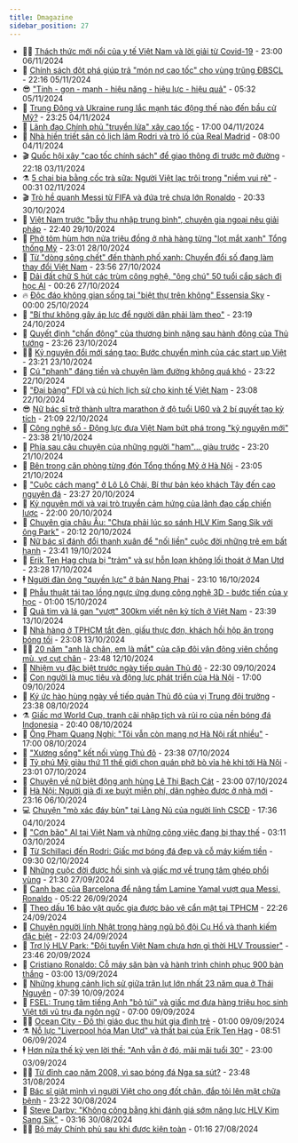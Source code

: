```yaml
---
title: Dmagazine
sidebar_position: 27
---
```


<!-- dantri-dmagazine:START -->
- 👨‍🏫 [Thách thức mới nổi của y tế Việt Nam và lời giải từ Covid-19](https://dantri.com.vn/suc-khoe/thach-thuc-moi-noi-cua-y-te-viet-nam-va-loi-giai-tu-covid-19-20241105061952073.htm) - 23:00 06/11/2024
- 🎡 [Chính sách đột phá giúp trả &quot;món nợ cao tốc&quot; cho vùng trũng ĐBSCL](https://dantri.com.vn/xa-hoi/chinh-sach-dot-pha-giup-tra-mon-no-cao-toc-cho-vung-trung-dbscl-20241103102823311.htm) - 22:16 05/11/2024
- 😎 [&quot;Tinh - gọn - mạnh - hiệu năng - hiệu lực - hiệu quả&quot;](https://dantri.com.vn/xa-hoi/tinh-gon-manh-hieu-nang-hieu-luc-hieu-qua-20241105120411902.htm) - 05:32 05/11/2024
- 🦍 [Trung Đông và Ukraine rung lắc mạnh tác động thế nào đến bầu cử Mỹ?](https://dantri.com.vn/the-gioi/trung-dong-va-ukraine-rung-lac-manh-tac-dong-the-nao-den-bau-cu-my-20241103171827333.htm) - 23:25 04/11/2024
- 🦣 [Lãnh đạo Chính phủ &quot;truyền lửa&quot; xây cao tốc](https://dantri.com.vn/xa-hoi/lanh-dao-chinh-phu-truyen-lua-xay-cao-toc-20241103101809373.htm) - 17:00 04/11/2024
- 💼 [Nhà hiền triết sân cỏ lịch lãm Rodri và trò lố của Real Madrid](https://dantri.com.vn/the-thao/nha-hien-triet-san-co-lich-lam-rodri-va-tro-lo-cua-real-madrid-20241102142956736.htm) - 08:00 04/11/2024
- 🎬 [Quốc hội xây &quot;cao tốc chính sách&quot; để giao thông đi trước mở đường](https://dantri.com.vn/xa-hoi/quoc-hoi-xay-cao-toc-chinh-sach-de-giao-thong-di-truoc-mo-duong-20241103085242576.htm) - 22:18 03/11/2024
- ⚗️ [5 chai bia bằng cốc trà sữa: Người Việt lạc trôi trong &quot;niềm vui rẻ&quot;](https://dantri.com.vn/suc-khoe/5-chai-bia-bang-coc-tra-sua-nguoi-viet-lac-troi-trong-niem-vui-re-20241031153229234.htm) - 00:31 02/11/2024
- 🎬 [Trò hề quanh Messi từ FIFA và đứa trẻ chưa lớn Ronaldo](https://dantri.com.vn/the-thao/tro-he-quanh-messi-tu-fifa-va-dua-tre-chua-lon-ronaldo-20241029175221162.htm) - 20:33 30/10/2024
- 🤖 [Việt Nam trước &quot;bẫy thu nhập trung bình&quot;, chuyên gia ngoại nêu giải pháp](https://dantri.com.vn/kinh-doanh/viet-nam-truoc-bay-thu-nhap-trung-binh-chuyen-gia-ngoai-neu-giai-phap-20241025201748768.htm) - 22:40 29/10/2024
- 🚦 [Phở tôm hùm hơn nửa triệu đồng ở nhà hàng từng &quot;lọt mắt xanh&quot; Tổng thống Mỹ](https://dantri.com.vn/du-lich/pho-tom-hum-hon-nua-trieu-dong-o-nha-hang-tung-lot-mat-xanh-tong-thong-my-20241026161851262.htm) - 23:01 28/10/2024
- 🦏 [Từ &quot;dòng sông chết&quot; đến thành phố xanh: Chuyển đổi số đang làm thay đổi Việt Nam](https://dantri.com.vn/xa-hoi/tu-dong-song-chet-den-thanh-pho-xanh-chuyen-doi-so-dang-lam-thay-doi-viet-nam-20241024113005759.htm) - 23:56 27/10/2024
- 🌁 [Dải đất chữ S hút các trùm công nghệ, &quot;ông chú&quot; 50 tuổi cắp sách đi học AI](https://dantri.com.vn/suc-manh-so/dai-dat-chu-s-hut-cac-trum-cong-nghe-ong-chu-50-tuoi-cap-sach-di-hoc-ai-20241024112942062.htm) - 00:26 27/10/2024
- 🔥 [Độc đáo không gian sống tại &quot;biệt thự trên không&quot; Essensia Sky](https://dantri.com.vn/bat-dong-san/doc-dao-khong-gian-song-tai-biet-thu-tren-khong-essensia-sky-20241025052450672.htm) - 00:00 25/10/2024
- 🎊 [&quot;Bí thư không gây áp lực để người dân phải làm theo&quot;](https://dantri.com.vn/xa-hoi/bi-thu-khong-gay-ap-luc-de-nguoi-dan-phai-lam-theo-20241024232014073.htm) - 23:19 24/10/2024
- 🐻 [Quyết định &quot;chấn động&quot; của thương binh nặng sau hành động của Thủ tướng](https://dantri.com.vn/an-sinh/quyet-dinh-chan-dong-cua-thuong-binh-nang-sau-hanh-dong-cua-thu-tuong-20241022144156178.htm) - 23:26 23/10/2024
- 👨‍🏫 [Kỷ nguyên đổi mới sáng tạo: Bước chuyển mình của các start up Việt](https://dantri.com.vn/kinh-doanh/ky-nguyen-doi-moi-sang-tao-buoc-chuyen-minh-cua-cac-start-up-viet-20241023191634137.htm) - 23:21 23/10/2024
- 🧰 [Cú &quot;phanh&quot; đáng tiền và chuyện làm đường không quá khó](https://dantri.com.vn/xa-hoi/cu-phanh-dang-tien-va-chuyen-lam-duong-khong-qua-kho-20241022220906465.htm) - 23:22 22/10/2024
- 💯 [&quot;Đại bàng&quot; FDI và cú hích lịch sử cho kinh tế Việt Nam](https://dantri.com.vn/kinh-doanh/dai-bang-fdi-va-cu-hich-lich-su-cho-kinh-te-viet-nam-20241022165933462.htm) - 23:08 22/10/2024
- 😎 [Nữ bác sĩ trở thành ultra marathon ở độ tuổi U60 và 2 bí quyết tạo kỳ tích](https://dantri.com.vn/suc-khoe/nu-bac-si-tro-thanh-ultra-marathon-o-do-tuoi-u60-va-2-bi-quyet-tao-ky-tich-20241019154225286.htm) - 21:09 22/10/2024
- 🤖 [Công nghệ số - Động lực đưa Việt Nam bứt phá trong &quot;kỷ nguyên mới&quot;](https://dantri.com.vn/xa-hoi/cong-nghe-so-dong-luc-dua-viet-nam-but-pha-trong-ky-nguyen-moi-20241020145916089.htm) - 23:38 21/10/2024
- 🤔 [Phía sau câu chuyện của những người &quot;ham&quot;... giàu trước](https://dantri.com.vn/xa-hoi/phia-sau-cau-chuyen-cua-nhung-nguoi-ham-giau-truoc-20241021204406630.htm) - 23:20 21/10/2024
- 💼 [Bên trong căn phòng từng đón Tổng thống Mỹ ở Hà Nội](https://dantri.com.vn/du-lich/ben-trong-can-phong-tung-don-tong-thong-my-o-ha-noi-20241017212257810.htm) - 23:05 21/10/2024
- 🎊 [&quot;Cuộc cách mạng&quot; ở Lô Lô Chải, Bí thư bản kéo khách Tây đến cao nguyên đá](https://dantri.com.vn/xa-hoi/cuoc-cach-mang-o-lo-lo-chai-bi-thu-ban-keo-khach-tay-den-cao-nguyen-da-20241020151723719.htm) - 23:27 20/10/2024
- 🦆 [Kỷ nguyên mới và vai trò truyền cảm hứng của lãnh đạo cấp chiến lược](https://dantri.com.vn/xa-hoi/ky-nguyen-moi-va-vai-tro-truyen-cam-hung-cua-lanh-dao-cap-chien-luoc-20241017170035593.htm) - 22:00 20/10/2024
- 🦒 [Chuyên gia châu Âu: &quot;Chưa phải lúc so sánh HLV Kim Sang Sik với ông Park&quot;](https://dantri.com.vn/the-thao/chuyen-gia-chau-au-chua-phai-luc-so-sanh-hlv-kim-sang-sik-voi-ong-park-20241019171630033.htm) - 20:12 20/10/2024
- 👺 [Nữ bác sĩ đánh đổi thanh xuân để &quot;nối liền&quot; cuộc đời những trẻ em bất hạnh](https://dantri.com.vn/suc-khoe/nu-bac-si-danh-doi-thanh-xuan-de-noi-lien-cuoc-doi-nhung-tre-em-bat-hanh-20241019163610700.htm) - 23:41 19/10/2024
- 🦍 [Erik Ten Hag chưa bị &quot;trảm&quot; và sự hỗn loạn không lối thoát ở Man Utd](https://dantri.com.vn/the-thao/erik-ten-hag-chua-bi-tram-va-su-hon-loan-khong-loi-thoat-o-man-utd-20241017181010843.htm) - 23:28 17/10/2024
- 🕴 [Người đàn ông &quot;quyền lực&quot; ở bản Nang Phai](https://dantri.com.vn/xa-hoi/nguoi-dan-ong-quyen-luc-o-ban-nang-phai-20241016121149858.htm) - 23:10 16/10/2024
- 🤖 [Phẫu thuật tái tạo lồng ngực ứng dụng công nghệ 3D - bước tiến của y học](https://dantri.com.vn/suc-khoe/phau-thuat-tai-tao-long-nguc-ung-dung-cong-nghe-3d-buoc-tien-cua-y-hoc-20241014214134672.htm) - 01:00 15/10/2024
- 🐲 [Quả tim và lá gan &quot;vượt&quot; 300km viết nên kỳ tích ở Việt Nam](https://dantri.com.vn/suc-khoe/qua-tim-va-la-gan-vuot-300km-viet-nen-ky-tich-o-viet-nam-20241011161606740.htm) - 23:39 13/10/2024
- 🦏 [Nhà hàng ở TPHCM tắt đèn, giấu thực đơn, khách hồi hộp ăn trong bóng tối](https://dantri.com.vn/du-lich/nha-hang-o-tphcm-tat-den-giau-thuc-don-khach-hoi-hop-an-trong-bong-toi-20241010144031563.htm) - 23:08 13/10/2024
- 🧑‍💻 [20 năm &quot;anh là chân, em là mắt&quot; của cặp đôi vận động viên chồng mù, vợ cụt chân](https://dantri.com.vn/suc-khoe/20-nam-anh-la-chan-em-la-mat-cua-cap-doi-van-dong-vien-chong-mu-vo-cut-chan-20241011175837413.htm) - 23:48 12/10/2024
- 👺 [Nhiệm vụ đặc biệt trước ngày tiếp quản Thủ đô](https://dantri.com.vn/xa-hoi/nhiem-vu-dac-biet-truoc-ngay-tiep-quan-thu-do-20241009212253241.htm) - 22:30 09/10/2024
- 🦆 [Con người là mục tiêu và động lực phát triển của Hà Nội](https://dantri.com.vn/xa-hoi/con-nguoi-la-muc-tieu-va-dong-luc-phat-trien-cua-ha-noi-20241009125021664.htm) - 17:00 09/10/2024
- 🐘 [Ký ức hào hùng ngày về tiếp quản Thủ đô của vị Trung đội trưởng](https://dantri.com.vn/xa-hoi/ky-uc-hao-hung-ngay-ve-tiep-quan-thu-do-cua-vi-trung-doi-truong-20241008180602094.htm) - 23:38 08/10/2024
- ⚗️ [Giấc mơ World Cup, tranh cãi nhập tịch và rủi ro của nền bóng đá Indonesia](https://dantri.com.vn/the-thao/giac-mo-world-cup-tranh-cai-nhap-tich-va-rui-ro-cua-nen-bong-da-indonesia-20241008103450551.htm) - 20:40 08/10/2024
- 🫶 [Ông Phạm Quang Nghị: &quot;Tôi vẫn còn mang nợ Hà Nội rất nhiều&quot;](https://dantri.com.vn/xa-hoi/ong-pham-quang-nghi-toi-van-con-mang-no-ha-noi-rat-nhieu-20241008231441795.htm) - 17:00 08/10/2024
- 🚀 [&quot;Xương sống&quot; kết nối vùng Thủ đô](https://dantri.com.vn/xa-hoi/xuong-song-ket-noi-vung-thu-do-20241008000748921.htm) - 23:38 07/10/2024
- 💼 [Tỷ phú Mỹ giàu thứ 11 thế giới chọn quán phở bò vỉa hè khi tới Hà Nội](https://dantri.com.vn/du-lich/ty-phu-my-giau-thu-11-the-gioi-chon-quan-pho-bo-via-he-khi-toi-ha-noi-20241006221952576.htm) - 23:01 07/10/2024
- 🚀 [Chuyện về nữ biệt động anh hùng Lê Thị Bạch Cát](https://dantri.com.vn/an-sinh/chuyen-ve-nu-biet-dong-anh-hung-le-thi-bach-cat-20241006225127358.htm) - 23:00 07/10/2024
- 🐻 [Hà Nội: Người già đi xe buýt miễn phí, dân nghèo được ở nhà mới](https://dantri.com.vn/xa-hoi/ha-noi-nguoi-gia-di-xe-buyt-mien-phi-dan-ngheo-duoc-o-nha-moi-20241006203432515.htm) - 23:16 06/10/2024
- 💻 [Chuyện &quot;mò xác đáy bùn&quot; tại Làng Nủ của người lính CSCĐ](https://dantri.com.vn/xa-hoi/chuyen-mo-xac-day-bun-tai-lang-nu-cua-nguoi-linh-cscd-20241004194141432.htm) - 17:36 04/10/2024
- 🎊 [&quot;Cơn bão&quot; AI tại Việt Nam và những công việc đang bị thay thế](https://dantri.com.vn/suc-manh-so/con-bao-ai-tai-viet-nam-va-nhung-cong-viec-dang-bi-thay-the-20241002004323299.htm) - 03:11 03/10/2024
- 🔭 [Từ Schillaci đến Rodri: Giấc mơ bóng đá đẹp và cỗ máy kiếm tiền](https://dantri.com.vn/the-thao/tu-schillaci-den-rodri-giac-mo-bong-da-dep-va-co-may-kiem-tien-20240928140738854.htm) - 09:30 02/10/2024
- 🚀 [Những cuộc đời được hồi sinh và giấc mơ về trung tâm ghép phổi vùng](https://dantri.com.vn/suc-khoe/nhung-cuoc-doi-duoc-hoi-sinh-va-giac-mo-ve-trung-tam-ghep-phoi-vung-20240926103115234.htm) - 21:30 27/09/2024
- 🦄 [Canh bạc của Barcelona để nâng tầm Lamine Yamal vượt qua Messi, Ronaldo](https://dantri.com.vn/the-thao/canh-bac-cua-barcelona-de-nang-tam-lamine-yamal-vuot-qua-messi-ronaldo-20240923180613588.htm) - 05:22 26/09/2024
- 🌊 [Theo dấu 16 bảo vật quốc gia được bảo vệ cẩn mật tại TPHCM](https://dantri.com.vn/xa-hoi/theo-dau-16-bao-vat-quoc-gia-duoc-bao-ve-can-mat-tai-tphcm-20240907175103807.htm) - 22:26 24/09/2024
- 🐻 [Chuyện người lính Nhật trong hàng ngũ bộ đội Cụ Hồ và thanh kiếm đặc biệt](https://dantri.com.vn/xa-hoi/chuyen-nguoi-linh-nhat-trong-hang-ngu-bo-doi-cu-ho-va-thanh-kiem-dac-biet-20240918114609078.htm) - 22:03 24/09/2024
- 👺 [Trợ lý HLV Park: &quot;Đội tuyển Việt Nam chưa hơn gì thời HLV Troussier&quot;](https://dantri.com.vn/the-thao/tro-ly-hlv-park-doi-tuyen-viet-nam-chua-hon-gi-thoi-hlv-troussier-20240918145216544.htm) - 23:46 20/09/2024
- 🫶 [Cristiano Ronaldo: Cỗ máy săn bàn và hành trình chinh phục 900 bàn thắng](https://dantri.com.vn/the-thao/cristiano-ronaldo-co-may-san-ban-va-hanh-trinh-chinh-phuc-900-ban-thang-20240911153827770.htm) - 03:00 13/09/2024
- 💪 [Những khung cảnh lịch sử giữa trận lụt lớn nhất 23 năm qua ở Thái Nguyên](https://dantri.com.vn/xa-hoi/nhung-khung-canh-lich-su-giua-tran-lut-lon-nhat-23-nam-qua-o-thai-nguyen-20240910143324696.htm) - 07:39 10/09/2024
- 🌊 [FSEL: Trung tâm tiếng Anh &quot;bỏ túi&quot; và giấc mơ đưa hàng triệu học sinh Việt tới vũ trụ đa ngôn ngữ](https://dantri.com.vn/giao-duc/fsel-trung-tam-tieng-anh-bo-tui-va-giac-mo-dua-hang-trieu-hoc-sinh-viet-toi-vu-tru-da-ngon-ngu-20240906181648523.htm) - 07:00 09/09/2024
- 🧑‍🏫 [Ocean City - Đô thị giáo dục thu hút gia đình trẻ](https://dantri.com.vn/giao-duc/ocean-city-do-thi-giao-duc-thu-hut-gia-dinh-tre-20240908121422668.htm) - 01:00 09/09/2024
- ⚗️ [Nỗ lực &quot;Liverpool hóa Man Utd&quot; và thất bại của Erik Ten Hag](https://dantri.com.vn/the-thao/no-luc-liverpool-hoa-man-utd-va-that-bai-cua-erik-ten-hag-20240905170838086.htm) - 08:51 06/09/2024
- 🕴 [Hơn nửa thế kỷ vẹn lời thề: &quot;Anh vẫn ở đó, mãi mãi tuổi 30&quot;](https://dantri.com.vn/an-sinh/hon-nua-the-ky-ven-loi-the-anh-van-o-do-mai-mai-tuoi-30-20240830221429646.htm) - 23:00 03/09/2024
- 🧑‍🏫 [Từ đỉnh cao năm 2008, vì sao bóng đá Nga sa sút?](https://dantri.com.vn/the-thao/tu-dinh-cao-nam-2008-vi-sao-bong-da-nga-sa-sut-20240831174707842.htm) - 23:48 31/08/2024
- 🦄 [Bác sĩ giật mình vì người Việt cho ong đốt chân, đắp tỏi lên mặt chữa bệnh](https://dantri.com.vn/suc-khoe/bac-si-giat-minh-vi-nguoi-viet-cho-ong-dot-chan-dap-toi-len-mat-chua-benh-20240830100847779.htm) - 23:22 30/08/2024
- 🧰 [Steve Darby: &quot;Không công bằng khi đánh giá sớm năng lực HLV Kim Sang Sik&quot;](https://dantri.com.vn/the-thao/steve-darby-khong-cong-bang-khi-danh-gia-som-nang-luc-hlv-kim-sang-sik-20240828175219574.htm) - 03:16 30/08/2024
- 🧑‍💻 [Bộ máy Chính phủ sau khi được kiện toàn](https://dantri.com.vn/xa-hoi/bo-may-chinh-phu-sau-khi-duoc-kien-toan-20240823232211901.htm) - 01:16 27/08/2024<!-- dantri-dmagazine:END -->
